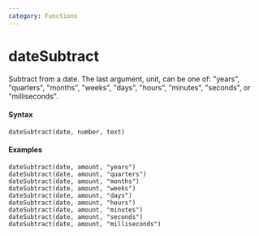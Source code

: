 ```yaml
---
category: Functions
---
```


# dateSubtract
Subtract from a date. The last argument, unit, can be one of: "years", "quarters", "months", "weeks", "days", "hours", "minutes", "seconds", or "milliseconds".

#### Syntax
```
dateSubtract(date, number, text)
```

#### Examples
```
dateSubtract(date, amount, "years")
dateSubtract(date, amount, "quarters")
dateSubtract(date, amount, "months")
dateSubtract(date, amount, "weeks")
dateSubtract(date, amount, "days")
dateSubtract(date, amount, "hours")
dateSubtract(date, amount, "minutes")
dateSubtract(date, amount, "seconds")
dateSubtract(date, amount, "milliseconds")
```
